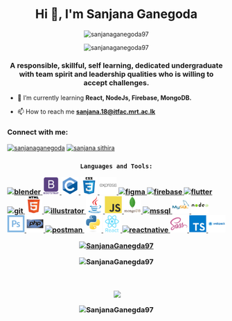 

<!--
**SanjanaGanegda97/SanjanaGanegda97** is a ✨ _special_ ✨ repository because its `README.md` (this file) appears on your GitHub profile.

Here are some ideas to get you started:

- 🔭 I’m currently working on ...
- 🌱 I’m currently learning ...
- 👯 I’m looking to collaborate on ...
- 🤔 I’m looking for help with ...
- 💬 Ask me about ...
- 📫 How to reach me: ...
- 😄 Pronouns: ...
- ⚡ Fun fact: ...
-  <img src="https://64.media.tumblr.com/f0b90c3385b08226b3437f04ee32f3a6/tumblr_mrav1pLPx11r39x51o1_400.gif" width="100" alt="sanjanaganegoda97" />
-  <img src="https://data.whicdn.com/images/328098426/original.gif" width="100" alt="sanjanaganegoda97" />
-->



<p align="center"> <h1 align="center">Hi 👋, I'm Sanjana Ganegoda</h1> </p>





<p align="center"><img align="center" src="https://i.pinimg.com/originals/8d/c4/68/8dc468e9a6bfee504dcce2af8ce6950c.gif" width="200" alt="sanjanaganegoda97" /></p>
<p align="center"> <img src="https://komarev.com/ghpvc/?username=sanjanaganegoda97&label=Profile%20views&color=0e75b6&style=flat" alt="sanjanaganegoda97" /> </p>


<h3 align="center">A responsible, skillful, self learning, dedicated undergraduate with team spirit and leadership qualities who is willing to accept challenges.</h3>



- 🌱 I’m currently learning **React, NodeJs, Firebase, MongoDB.**

- 📫 How to reach me **sanjana.18@itfac.mrt.ac.lk**

<h3 align="left">Connect with me:</h3>
<p align="left">
<a href="https://linkedin.com/in/sanjanaganegoda" target="blank"><img align="center" src="https://www.freeiconspng.com/thumbs/linkedin-logo-png/linkedin-logo-3.png" alt="sanjanaganegoda" height="30" width="40" /></a>
<a href="https://fb.com/sanjana sithira" target="blank"><img align="center" src="https://www.freeiconspng.com/thumbs/facebook-logo-png/photos-facebook-logo-png-transparent-background-13.png" alt="sanjana sithira" height="30" width="60" /></a>
</p>

<h3 align="center"><code>Languages and Tools:</code></</h3>
<p align="left"> <a href="https://www.blender.org/" target="_blank"> <img src="https://download.blender.org/branding/community/blender_community_badge_white.svg" alt="blender" width="40" height="40"/> </a> <a href="https://getbootstrap.com" target="_blank"> <img src="https://raw.githubusercontent.com/devicons/devicon/master/icons/bootstrap/bootstrap-plain-wordmark.svg" alt="bootstrap" width="40" height="40"/> </a> <a href="https://www.cprogramming.com/" target="_blank"> <img src="https://raw.githubusercontent.com/devicons/devicon/master/icons/c/c-original.svg" alt="c" width="40" height="40"/> </a> <a href="https://www.w3schools.com/css/" target="_blank"> <img src="https://raw.githubusercontent.com/devicons/devicon/master/icons/css3/css3-original-wordmark.svg" alt="css3" width="40" height="40"/> </a> <a href="https://expressjs.com" target="_blank"> <img src="https://raw.githubusercontent.com/devicons/devicon/master/icons/express/express-original-wordmark.svg" alt="express" width="40" height="40"/> </a> <a href="https://www.figma.com/" target="_blank"> <img src="https://www.vectorlogo.zone/logos/figma/figma-icon.svg" alt="figma" width="40" height="40"/> </a> <a href="https://firebase.google.com/" target="_blank"> <img src="https://www.vectorlogo.zone/logos/firebase/firebase-icon.svg" alt="firebase" width="40" height="40"/> </a> <a href="https://flutter.dev" target="_blank"> <img src="https://www.vectorlogo.zone/logos/flutterio/flutterio-icon.svg" alt="flutter" width="40" height="40"/> </a> <a href="https://git-scm.com/" target="_blank"> <img src="https://www.vectorlogo.zone/logos/git-scm/git-scm-icon.svg" alt="git" width="40" height="40"/> </a> <a href="https://www.w3.org/html/" target="_blank"> <img src="https://raw.githubusercontent.com/devicons/devicon/master/icons/html5/html5-original-wordmark.svg" alt="html5" width="40" height="40"/> </a> <a href="https://www.adobe.com/in/products/illustrator.html" target="_blank"> <img src="https://www.vectorlogo.zone/logos/adobe_illustrator/adobe_illustrator-icon.svg" alt="illustrator" width="40" height="40"/> </a> <a href="https://www.java.com" target="_blank"> <img src="https://raw.githubusercontent.com/devicons/devicon/master/icons/java/java-original.svg" alt="java" width="40" height="40"/> </a> <a href="https://developer.mozilla.org/en-US/docs/Web/JavaScript" target="_blank"> <img src="https://raw.githubusercontent.com/devicons/devicon/master/icons/javascript/javascript-original.svg" alt="javascript" width="40" height="40"/> </a> <a href="https://www.mongodb.com/" target="_blank"> <img src="https://raw.githubusercontent.com/devicons/devicon/master/icons/mongodb/mongodb-original-wordmark.svg" alt="mongodb" width="40" height="40"/> </a> <a href="https://www.microsoft.com/en-us/sql-server" target="_blank"> <img src="https://cdn.worldvectorlogo.com/logos/microsoft-sql-server.svg" alt="mssql" width="40" height="40"/> </a> <a href="https://www.mysql.com/" target="_blank"> <img src="https://raw.githubusercontent.com/devicons/devicon/master/icons/mysql/mysql-original-wordmark.svg" alt="mysql" width="40" height="40"/> </a> <a href="https://nodejs.org" target="_blank"> <img src="https://raw.githubusercontent.com/devicons/devicon/master/icons/nodejs/nodejs-original-wordmark.svg" alt="nodejs" width="40" height="40"/> </a> <a href="https://www.photoshop.com/en" target="_blank"> <img src="https://raw.githubusercontent.com/devicons/devicon/master/icons/photoshop/photoshop-line.svg" alt="photoshop" width="40" height="40"/> </a> <a href="https://www.php.net" target="_blank"> <img src="https://raw.githubusercontent.com/devicons/devicon/master/icons/php/php-original.svg" alt="php" width="40" height="40"/> </a> <a href="https://postman.com" target="_blank"> <img src="https://www.vectorlogo.zone/logos/getpostman/getpostman-icon.svg" alt="postman" width="40" height="40"/> </a> <a href="https://www.python.org" target="_blank"> <img src="https://raw.githubusercontent.com/devicons/devicon/master/icons/python/python-original.svg" alt="python" width="40" height="40"/> </a> <a href="https://reactjs.org/" target="_blank"> <img src="https://raw.githubusercontent.com/devicons/devicon/master/icons/react/react-original-wordmark.svg" alt="react" width="40" height="40"/> </a> <a href="https://reactnative.dev/" target="_blank"> <img src="https://reactnative.dev/img/header_logo.svg" alt="reactnative" width="40" height="40"/> </a> <a href="https://sass-lang.com" target="_blank"> <img src="https://raw.githubusercontent.com/devicons/devicon/master/icons/sass/sass-original.svg" alt="sass" width="40" height="40"/> </a> <a href="https://www.typescriptlang.org/" target="_blank"> <img src="https://raw.githubusercontent.com/devicons/devicon/master/icons/typescript/typescript-original.svg" alt="typescript" width="40" height="40"/> </a> <a href="https://webpack.js.org" target="_blank"> <img src="https://raw.githubusercontent.com/devicons/devicon/d00d0969292a6569d45b06d3f350f463a0107b0d/icons/webpack/webpack-original-wordmark.svg" alt="webpack" width="40" height="40"/> </a> </p>


<p align="Center" > <a href="https://github.com/ryo-ma/github-profile-trophy"><img src="https://github-profile-trophy.vercel.app/?username=SanjanaGanegda97&&count_private=true&no-bg-true&theme=darkhub" alt="SanjanaGanegda97" /></a> </p>

<p align="center"><img align="center"
        src="https://github-readme-stats.vercel.app/api/top-langs?username=SanjanaGanegda97&show_icons=true&count_private=true&locale=en&layout=compact&theme=chartreuse-dark"
        alt="SanjanaGanegda97" /></p>


<br>

<p align="center">&nbsp;<img align="center" src="https://github-readme-stats.vercel.app/api?username=SanjanaGanegda97&count_private=true&show_icons=true&locale=en&theme=chartreuse-dark"SanjanaGanegda97" /></p>

<p align="center"><img align="center" src="https://github-readme-streak-stats.herokuapp.com/?user=SanjanaGanegda97&count_private=true&theme=chartreuse-dark" alt="SanjanaGanegda97" /></p>
